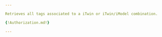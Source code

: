 ```yaml
---

Retrieves all tags associated to a iTwin or iTwin/iModel combination.

{!Authorization.md!}

---
```

